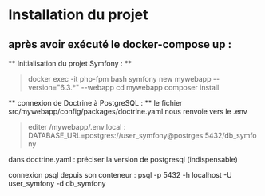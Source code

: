 # Installation du projet

## après avoir exécuté le docker-compose up : 


** Initialisation du projet Symfony : **

> docker exec -it php-fpm bash
> symfony new mywebapp --version="6.3.*" --webapp
> cd mywebapp
> composer install

** connexion de Doctrine à PostgreSQL : **
le fichier src/mywebapp/config/packages/doctrine.yaml nous renvoie vers le .env
> editer /mywebapp/.env.local : 
> DATABASE_URL=postgres://user_symfony@postrges:5432/db_symfony

dans doctrine.yaml : préciser la version de postgresql (indispensable)



connexion psql depuis son conteneur : psql -p 5432 -h localhost -U user_symfony -d db_symfony
